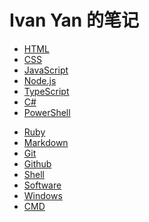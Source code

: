 # Ivan Yan 的笔记

- [HTML](https://yanxyz.github.io/html/)
- [CSS](https://yanxyz.github.io/css/)
- [JavaScript](https://yanxyz.github.io/javascript/)
- [Node.js](https://yanxyz.github.io/nodejs/)
- [TypeScript](https://yanxyz.github.io/typescript/)
- [C#](https://yanxyz.github.io/csharp/)
- [PowerShell](https://yanxyz.github.io/powershell/)
<!-- - [PHP](https://yanxyz.github.io/php/) -->
<!-- - [Python](https://yanxyz.github.io/python/) -->
- [Ruby](ruby/index.md)
- [Markdown](markdown/index.md)
- [Git](git/index.md)
- [Github](github/index.md)
- [Shell](shell/index.md)
- [Software](software/index.md)
- [Windows](windows/index.md)
- [CMD](cmd/index.md)
<!-- - [VBScript](https://yanxyz.github.io/vbscript/) -->
